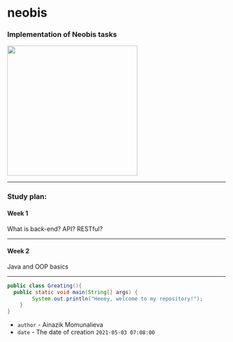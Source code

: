 # neobis
### Implementation of Neobis tasks 
<img src="https://scontent.ffru7-1.fna.fbcdn.net/v/t1.6435-1/118321917_252889995946301_2361577662290652996_n.png?_nc_cat=104&ccb=1-3&_nc_sid=dbb9e7&_nc_ohc=FeMQ2sPzsKQAX8bbemS&_nc_ht=scontent.ffru7-1.fna&oh=6cc0bd66683da6ce02ea21baf4316722&oe=60B38911" width="300" height="300"><hr>

### Study plan:
#### Week 1
What is back-end? API? RESTful? <hr>

#### Week 2
Java and OOP basics <hr>

```java
public class Greating(){
  public static void main(String[] args) {
        System.out.println("Heeey, welcome to my repository!");
    }
}
```
- `author` - Ainazik Momunalieva
- `date` - The date of creation `2021-05-03 07:08:00`

